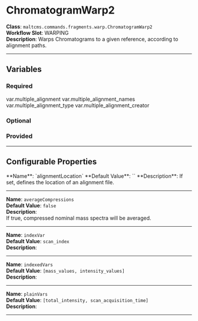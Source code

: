 <h1>ChromatogramWarp2</h1>

**Class**: `maltcms.commands.fragments.warp.ChromatogramWarp2`  
**Workflow Slot**: WARPING  
**Description**: Warps Chromatograms to a given reference, according to alignment paths.  

---

<h2>Variables</h2>
<h3>Required</h3>
	var.multiple_alignment
	var.multiple_alignment_names
	var.multiple_alignment_type
	var.multiple_alignment_creator

<h3>Optional</h3>

<h3>Provided</h3>


---

<h2>Configurable Properties</h2>
**Name**: `alignmentLocation`  
**Default Value**: ``  
**Description**:  
If set, defines the location of an alignment file.  

---

**Name**: `averageCompressions`  
**Default Value**: `false`  
**Description**:  
If true, compressed nominal mass spectra will be averaged.  

---

**Name**: `indexVar`  
**Default Value**: `scan_index`  
**Description**:  
  

---

**Name**: `indexedVars`  
**Default Value**: `[mass_values, intensity_values]`  
**Description**:  
  

---

**Name**: `plainVars`  
**Default Value**: `[total_intensity, scan_acquisition_time]`  
**Description**:  
  

---


